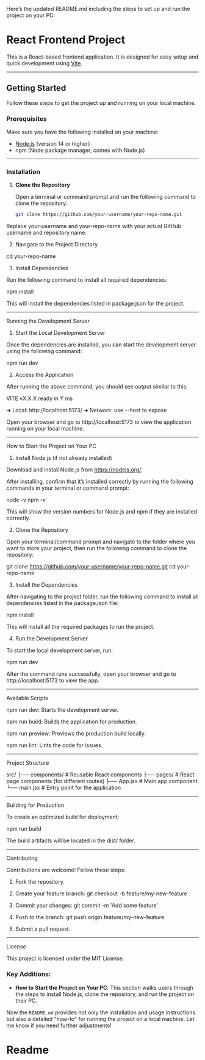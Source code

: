 Here’s the updated README.md including the steps to set up and run the project on your PC:

# React Frontend Project

This is a React-based frontend application. It is designed for easy setup and quick development using [Vite](https://vitejs.dev/).

---

## Getting Started

Follow these steps to get the project up and running on your local machine.

### Prerequisites

Make sure you have the following installed on your machine:

- [Node.js](https://nodejs.org/) (version 14 or higher)
- npm (Node package manager, comes with Node.js)

---

### Installation

1. **Clone the Repository**

   Open a terminal or command prompt and run the following command to clone the repository:

   ```bash
   git clone https://github.com/your-username/your-repo-name.git

Replace your-username and your-repo-name with your actual GitHub username and repository name.

2. Navigate to the Project Directory

cd your-repo-name


3. Install Dependencies

Run the following command to install all required dependencies:

npm install

This will install the dependencies listed in package.json for the project.




---

Running the Development Server

1. Start the Local Development Server

Once the dependencies are installed, you can start the development server using the following command:

npm run dev


2. Access the Application

After running the above command, you should see output similar to this:

VITE vX.X.X  ready in Y ms

➜  Local:   http://localhost:5173/
➜  Network: use --host to expose

Open your browser and go to http://localhost:5173 to view the application running on your local machine.




---

How to Start the Project on Your PC

1. Install Node.js (if not already installed)

Download and install Node.js from https://nodejs.org/.

After installing, confirm that it’s installed correctly by running the following commands in your terminal or command prompt:


node -v
npm -v

This will show the version numbers for Node.js and npm if they are installed correctly.


2. Clone the Repository

Open your terminal/command prompt and navigate to the folder where you want to store your project, then run the following command to clone the repository:

git clone https://github.com/your-username/your-repo-name.git
cd your-repo-name


3. Install the Dependencies

After navigating to the project folder, run the following command to install all dependencies listed in the package.json file:

npm install

This will install all the required packages to run the project.


4. Run the Development Server

To start the local development server, run:

npm run dev

After the command runs successfully, open your browser and go to http://localhost:5173 to view the app.




---

Available Scripts

npm run dev: Starts the development server.

npm run build: Builds the application for production.

npm run preview: Previews the production build locally.

npm run lint: Lints the code for issues.



---

Project Structure

src/
├── components/      # Reusable React components
├── pages/           # React page components (for different routes)
├── App.jsx          # Main app component
└── main.jsx         # Entry point for the application


---

Building for Production

To create an optimized build for deployment:

npm run build

The build artifacts will be located in the dist/ folder.


---

Contributing

Contributions are welcome! Follow these steps:

1. Fork the repository.


2. Create your feature branch: git checkout -b feature/my-new-feature


3. Commit your changes: git commit -m 'Add some feature'


4. Push to the branch: git push origin feature/my-new-feature


5. Submit a pull request.




---

License

This project is licensed under the MIT License.

### Key Additions:
- **How to Start the Project on Your PC**: This section walks users through the steps to install Node.js, clone the repository, and run the project on their PC.
  
Now the `README.md` provides not only the installation and usage instructions but also a detailed "how-to" for running the project on a local machine. Let me know if you need further adjustments!

# Readme
